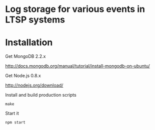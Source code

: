 
# Log storage for various events in LTSP systems

# Installation

Get MongoDB 2.2.x

http://docs.mongodb.org/manual/tutorial/install-mongodb-on-ubuntu/

Get Node.js 0.8.x

http://nodejs.org/download/

Install and build production scripts

    make

Start it

    npm start
